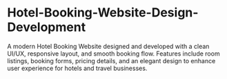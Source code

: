 # Hotel-Booking-Website-Design-Development
A modern Hotel Booking Website designed and developed with a clean UI/UX, responsive layout, and smooth booking flow. Features include room listings, booking forms, pricing details, and an elegant design to enhance user experience for hotels and travel businesses.
